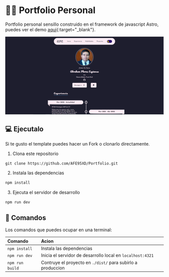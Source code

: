 # 🧑‍🚀 Portfolio Personal

Portfolio personal sensillo construido en el framework de javascript Astro, puedes ver el demo [aqui](https://portfolio-abraham-flores-espinosa.vercel.app/){:target="\_blank"}.

![just-the-basics](src/assets/img/img_portfolio.png)

## 💻 Ejecutalo

Si te gusto el template puedes hacer un Fork o clonarlo directamente.

1. Clona este repositorio

```
git clone https://github.com/AFE95XD/Portfolio.git
```

2. Instala las dependencias

```bash
npm install
```

3. Ejecuta el servidor de desarrollo

```bash
npm run dev
```

## 🧞 Comandos

Los comandos que puedes ocupar en una terminal:

| Comando         | Acion                                                       |
| :-------------- | :---------------------------------------------------------- |
| `npm install`   | Instala las dependencias                                    |
| `npm run dev`   | Inicia el servidor de desarrollo local en `localhost:4321`  |
| `npm run build` | Contruye el proyecto en `./dist/` para subirlo a produccion |
